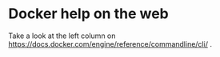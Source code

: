 # Docker help on the web

Take a look at the left column on https://docs.docker.com/engine/reference/commandline/cli/ .
